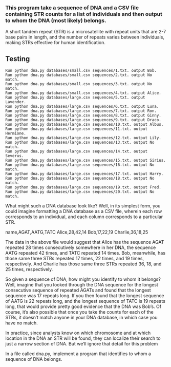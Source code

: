 ### This program take a sequence of DNA and a CSV file containing STR counts for a list of individuals and then output to whom the DNA (most likely) belongs.

A short tandem repeat (STR) is a microsatellite with repeat units that are 2-7 base pairs in length, and the number of repeats varies between individuals, making STRs effective for human identification.

## Testing


    Run python dna.py databases/small.csv sequences/1.txt. output Bob.
    Run python dna.py databases/small.csv sequences/2.txt. output No match.
    Run python dna.py databases/small.csv sequences/3.txt. output No match.
    Run python dna.py databases/small.csv sequences/4.txt. output Alice.
    Run python dna.py databases/large.csv sequences/5.txt. output Lavender.
    Run python dna.py databases/large.csv sequences/6.txt. output Luna.
    Run python dna.py databases/large.csv sequences/7.txt. output Ron.
    Run python dna.py databases/large.csv sequences/8.txt. output Ginny.
    Run python dna.py databases/large.csv sequences/9.txt. output Draco.
    Run python dna.py databases/large.csv sequences/10.txt. output Albus.
    Run python dna.py databases/large.csv sequences/11.txt. output Hermione.
    Run python dna.py databases/large.csv sequences/12.txt. output Lily.
    Run python dna.py databases/large.csv sequences/13.txt. output No match.
    Run python dna.py databases/large.csv sequences/14.txt. output Severus.
    Run python dna.py databases/large.csv sequences/15.txt. output Sirius.
    Run python dna.py databases/large.csv sequences/16.txt. output No match.
    Run python dna.py databases/large.csv sequences/17.txt. output Harry.
    Run python dna.py databases/large.csv sequences/18.txt. output No match.
    Run python dna.py databases/large.csv sequences/19.txt. output Fred.
    Run python dna.py databases/large.csv sequences/20.txt. output No match.

What might such a DNA database look like? Well, in its simplest form, you could imagine formatting a DNA database as a CSV file, wherein each row corresponds to an individual, and each column corresponds to a particular STR.

name,AGAT,AATG,TATC
Alice,28,42,14
Bob,17,22,19
Charlie,36,18,25


The data in the above file would suggest that Alice has the sequence AGAT repeated 28 times consecutively somewhere in her DNA, the sequence AATG repeated 42 times, and TATC repeated 14 times. Bob, meanwhile, has those same three STRs repeated 17 times, 22 times, and 19 times, respectively. And Charlie has those same three STRs repeated 36, 18, and 25 times, respectively.

So given a sequence of DNA, how might you identify to whom it belongs? Well, imagine that you looked through the DNA sequence for the longest consecutive sequence of repeated AGATs and found that the longest sequence was 17 repeats long. If you then found that the longest sequence of AATG is 22 repeats long, and the longest sequence of TATC is 19 repeats long, that would provide pretty good evidence that the DNA was Bob’s. Of course, it’s also possible that once you take the counts for each of the STRs, it doesn’t match anyone in your DNA database, in which case you have no match.

In practice, since analysts know on which chromosome and at which location in the DNA an STR will be found, they can localize their search to just a narrow section of DNA. But we’ll ignore that detail for this problem

In a file called dna.py, implement a program that identifies to whom a sequence of DNA belongs.

